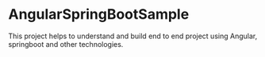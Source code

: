# AngularSpringBootSample
This project helps to understand and build end to end project using Angular, springboot and other technologies.
